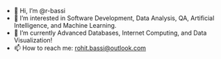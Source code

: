- 👋 Hi, I’m @r-bassi
- 👀 I’m interested in Software Development, Data Analysis, QA, Artificial Intelligence, and Machine Learning.
- 🌱 I’m currently Advanced Databases, Internet Computing, and Data Visualization!
- 📫 How to reach me: rohit.bassi@outlook.com

<!---
r-bassi/r-bassi is a ✨ special ✨ repository because its `README.md` (this file) appears on your GitHub profile.
You can click the Preview link to take a look at your changes.
--->
